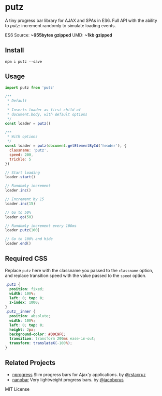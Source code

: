 # putz
A tiny progress bar library for AJAX and SPAs in ES6. Full API with the ability to *putz*: increment randomly to simulate loading events.

ES6 Source: **~655bytes gzipped**
UMD: **~1kb gzipped** 

## Install
```
npm i putz --save
```

## Usage
```javascript
import putz from 'putz'

/**
 * Default
 *
 * Inserts loader as first child of
 * document.body, with default options
 */
const loader = putz()

/**
 * With options
 */
const loader = putz(document.getElementById('header'), {
  classname: 'putz',
  speed: 200,
  trickle: 5
})

// Start loading
loader.start()

// Randomly increment
loader.inc()

// Increment by 15
loader.inc(15)

// Go to 50%
loader.go(50)

// Randomly increment every 100ms
loader.putz(100)

// Go to 100% and hide
loader.end()
```

## Required CSS
Replace `putz` here with the classname you passed to the `classname` option, and replace transition speed with the value passed to the `speed` option.
```css
.putz {
  position: fixed;
  width: 100%;
  left: 0; top: 0;
  z-index: 1000;
}
.putz__inner {
  position: absolute;
  width: 100%;
  left: 0; top: 0;
  height: 2px;
  background-color: #00C9FC;
  transition: transform 200ms ease-in-out; 
  transform: translateX(-100%);
}
```

## Related Projects
- [nprogress](https://github.com/rstacruz/nprogress/) Slim progress bars for Ajax'y applications. by [@rstacruz](https://github.com/rstacruz)
- [nanobar](https://github.com/jacoborus/nanobar) Very lightweight progress bars. by [@jacoborus](https://github.com/jacoborus)

MIT License
